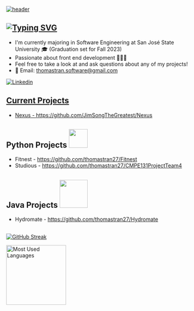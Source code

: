 <!--
**thomastran27/thomastran27** is a ✨ _special_ ✨ repository because its `README.md` (this file) appears on your GitHub profile.

Here are some ideas to get you started:

- 🔭 I’m currently working on ...
- 🌱 I’m currently learning ...
- 👯 I’m looking to collaborate on ...
- 🤔 I’m looking for help with ...
- 💬 Ask me about ...
- 📫 How to reach me: ...
- 😄 Pronouns: ...
- ⚡ Fun fact: ...
-->


[![header](https://svg-banners.vercel.app/api?type=luminance&text1=Thomas%20Tran&height=200&section=header)](https://github.com/Akshay090/svg-banners)

## [![Typing SVG](https://readme-typing-svg.demolab.com/?lines=About+Me)](https://git.io/typing-svg)

* I'm currently majoring in Software Engineering at San José State University 🎓 (Graduation set for Fall 2023)
* Passionate about front end development 👨🏻‍💻
* Feel free to take a look at and ask questions about any of my projects!
* 📧 Email: thomastran.software@gmail.com

<a href="https://linkedin.com/in/thomastransoftware/">
  <img alt="Linkedin" src="https://img.shields.io/badge/linkedin-0077B5?logo=linkedin&logoColor=white&style=for-the-badge"/> 
  
  ## Current Projects <br>
  * Nexus - https://github.com/JimSongTheGreatest/Nexus <br>
  
  ## Python Projects <img src="https://github.com/yurijserrano/Github-Profile-Readme-Logos/blob/master/programming%20languages/python.svg" width = "50"> <br>
  * Fitnest - https://github.com/thomastran27/Fitnest <br>
  * Studious - https://github.com/thomastran27/CMPE131ProjectTeam4 <br>
  
  ## Java Projects <img src="https://github.com/yurijserrano/Github-Profile-Readme-Logos/blob/master/programming%20languages/java.svg" width = "75"> <br>
  * Hydromate - https://github.com/thomastran27/Hydromate <br>
  
  ##
[![GitHub Streak](https://streak-stats.demolab.com?user=thomastran27&theme=tokyonight&hide_border=true)](https://git.io/streak-stats)

<img height=160 align="left" src="https://github-readme-stats.vercel.app/api/top-langs/?username=thomastran27&layout=compact" alt="Most Used Languages">
</a>
